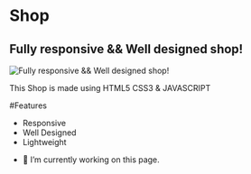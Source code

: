 # Shop
## Fully responsive && Well designed shop!
![Fully responsive && Well designed shop!](https://d3njjcbhbojbot.cloudfront.net/api/utilities/v1/imageproxy/https://coursera-course-photos.s3.amazonaws.com/83/e258e0532611e5a5072321239ff4d4/jhep-coursera-course4.png?auto=format%2Ccompress&dpr=1)

This Shop is made using  HTML5 CSS3 & JAVASCRIPT

#Features
* Responsive
* Well Designed
* Lightweight

- 🔭 I’m currently working on this page. 




